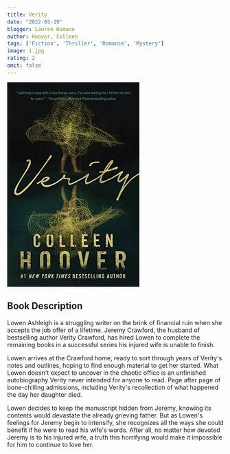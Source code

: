 ```yaml
---
title: Verity
date: "2022-03-19"
blogger: Lauren Hamann
author: Hoover, Colleen
tags: ['Fiction', 'Thriller', 'Romance', 'Mystery']
image: 1.jpg
rating: 2
omit: false
---
```


![Book Cover](1.jpg)

## Book Description

Lowen Ashleigh is a struggling writer on the brink of financial ruin when she accepts the job offer of a lifetime. Jeremy Crawford, the husband of bestselling author Verity Crawford, has hired Lowen to complete the remaining books in a successful series his injured wife is unable to finish.

Lowen arrives at the Crawford home, ready to sort through years of Verity's notes and outlines, hoping to find enough material to get her started. What Lowen doesn't expect to uncover in the chaotic office is an unfinished autobiography Verity never intended for anyone to read. Page after page of bone-chilling admissions, including Verity's recollection of what happened the day her daughter died.

Lowen decides to keep the manuscript hidden from Jeremy, knowing its contents would devastate the already grieving father. But as Lowen's feelings for Jeremy begin to intensify, she recognizes all the ways she could benefit if he were to read his wife's words. After all, no matter how devoted Jeremy is to his injured wife, a truth this horrifying would make it impossible for him to continue to love her.